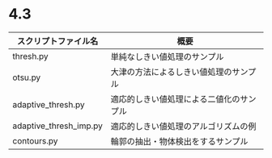 # 4.3

| スクリプトファイル名   | 概要                                     | 
| ---------------------- | ---------------------------------------- | 
| thresh.py              | 単純なしきい値処理のサンプル             | 
| otsu.py                | 大津の方法によるしきい値処理のサンプル   | 
| adaptive_thresh.py     | 適応的しきい値処理による二値化のサンプル | 
| adaptive_thresh_imp.py | 適応的しきい値処理のアルゴリズムの例     | 
| contours.py            | 輪郭の抽出・物体検出をするサンプル       | 
